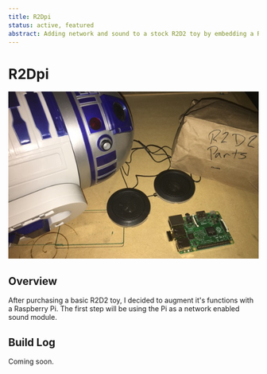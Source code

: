 ```yaml
---
title: R2Dpi
status: active, featured
abstract: Adding network and sound to a stock R2D2 toy by embedding a Raspberry Pi.
---
```


# R2Dpi

![R2Dpi Image](./index.jpg)

## Overview

After purchasing a basic R2D2 toy, I decided to augment it's functions with a Raspberry Pi. The first step will be using the Pi as a network enabled sound module.

## Build Log

Coming soon.